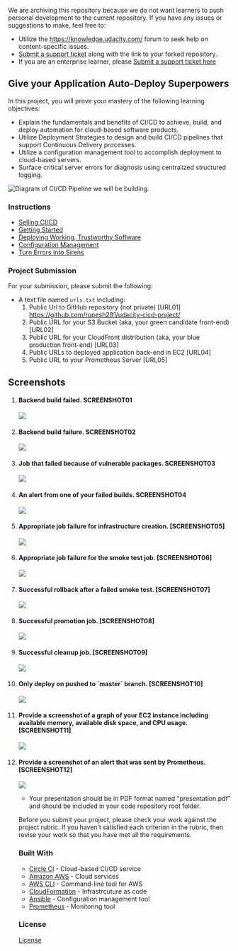 We are archiving this repository because we do not want learners to push personal development to the current repository. If you have any issues or suggestions to make, feel free to:
- Utilize the https://knowledge.udacity.com/ forum to seek help on content-specific issues.
- [Submit a support ticket](https://udacity.zendesk.com/hc/en-us/requests/new) along with the link to your forked repository. 
- If you are an enterprise learner, please [Submit a support ticket here](https://udacityenterprise.zendesk.com/hc/en-us/requests/new?ticket_form_id=360000279131)

## Give your Application Auto-Deploy Superpowers

In this project, you will prove your mastery of the following learning objectives:

- Explain the fundamentals and benefits of CI/CD to achieve, build, and deploy automation for cloud-based software products.
- Utilize Deployment Strategies to design and build CI/CD pipelines that support Continuous Delivery processes.
- Utilize a configuration management tool to accomplish deployment to cloud-based servers.
- Surface critical server errors for diagnosis using centralized structured logging.

![Diagram of CI/CD Pipeline we will be building.](udapeople.png)

### Instructions

* [Selling CI/CD](instructions/0-selling-cicd.md)
* [Getting Started](instructions/1-getting-started.md)
* [Deploying Working, Trustworthy Software](instructions/2-deploying-trustworthy-code.md)
* [Configuration Management](instructions/3-configuration-management.md)
* [Turn Errors into Sirens](instructions/4-turn-errors-into-sirens.md)

### Project Submission

For your submission, please submit the following:

- A text file named `urls.txt` including:
  1. Public Url to GitHub repository (not private) [URL01] https://github.com/rupesh291/udacity-cicd-project/
  1. Public URL for your S3 Bucket (aka, your green candidate front-end) [URL02]
  1. Public URL for your CloudFront distribution (aka, your blue production front-end) [URL03]
  1. Public URLs to deployed application back-end in EC2 [URL04]
  1. Public URL to your Prometheus Server [URL05]

<h2 href="#Screenshots">Screenshots</h2>
<ol>
<li>
  <h4>Backend build failed. SCREENSHOT01 </h4>
  <img src="./ScreenShots/Screenshot01 Bankend build failed 2023-11-26.PNG">
</li>
 <li>
  <h4>Backend build failure. SCREENSHOT02 </h4>
  <img src="./Screenshots/Screenshot02 Test backend failure 2023-11-26 191512.PNG">
</li>
 <li>
  <h4>Job that failed because of vulnerable packages. SCREENSHOT03 </h4>
  <img src="./Screenshots/Screenshot03 Scan backend failure 2023-11-26 191512.PNG">
</li>
 <li>
  <h4>An alert from one of your failed builds. SCREENSHOT04 </h4>
  <img src="./Screenshots/Screenshot04 Email Alert 2023-11-26 191512.PNG">
</li>
 <li>
  <h4>Appropriate job failure for infrastructure creation. [SCREENSHOT05] </h4>
  <img src="./Screenshots/Screenshot05 Ec2 AMI failure 2023-11-26 191512.PNG">
</li>
 <li>
  <h4>Appropriate job failure for the smoke test job. [SCREENSHOT06] </h4>
  <img src="./Screenshots/Screenshot06 Destory infra at failure 2023-11-26 191512.PNG">
</li>
 <li>
  <h4>Successful rollback after a failed smoke test. [SCREENSHOT07] </h4>
  <img src="./Screenshots/Screenshot04 Email Alert 2023-11-26 191512.PNG">
</li>
 <li>
  <h4>Successful promotion job. [SCREENSHOT08] </h4>
  <img src="./Screenshots/Screenshot04 Email Alert 2023-11-26 191512.PNG">
</li>
 <li>
  <h4>Successful cleanup job. [SCREENSHOT09] </h4>
  <img src="./Screenshots/Screenshot04 Email Alert 2023-11-26 191512.PNG">
</li>
 <li>
  <h4>Only deploy on pushed to `master` branch. [SCREENSHOT10] </h4>
  <img src="./Screenshots/Screenshot04 Email Alert 2023-11-26 191512.PNG">
</li>
 <li>
  <h4>Provide a screenshot of a graph of your EC2 instance including available memory, available disk space, and CPU usage. [SCREENSHOT11] </h4>
  <img src="./Screenshots/Screenshot04 Email Alert 2023-11-26 191512.PNG">
</li>
 <li>
  <h4>Provide a screenshot of an alert that was sent by Prometheus. [SCREENSHOT12] </h4>
  <img src="./Screenshots/Screenshot04 Email Alert 2023-11-26 191512.PNG">
</li>
  
- Your presentation should be in PDF format named "presentation.pdf" and should be included in your code repository root folder. 

Before you submit your project, please check your work against the project rubric. If you haven’t satisfied each criterion in the rubric, then revise your work so that you have met all the requirements. 

### Built With

- [Circle CI](www.circleci.com) - Cloud-based CI/CD service
- [Amazon AWS](https://aws.amazon.com/) - Cloud services
- [AWS CLI](https://aws.amazon.com/cli/) - Command-line tool for AWS
- [CloudFormation](https://aws.amazon.com/cloudformation/) - Infrastrcuture as code
- [Ansible](https://www.ansible.com/) - Configuration management tool
- [Prometheus](https://prometheus.io/) - Monitoring tool

### License

[License](LICENSE.md)
